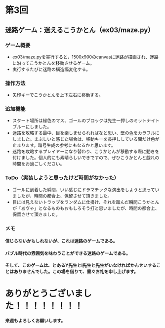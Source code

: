 # 第3回
## 迷路ゲーム：迷えるこうかとん（ex03/maze.py）
### ゲーム概要
- ex03/maze.pyを実行すると，1500x900のcanvasに迷路が描画され、迷路に沿ってこうかとんを移動させるゲーム。
- 実行するたびに迷路の構造䛿変化する。
### 操作方法
- 矢印キーでこうかとんを上下左右に移動する。
### 追加機能
- スタート場所は緑色のマス、ゴールのブロックは先生一押しのミットナイトブルーにしました。
- 迷路を攻略する最中、目を楽しませられればなと思い、壁の色をカラフルにしました。まぶしいと感じた場合は、移動キーを長押ししている間だけ色が止まります。暗号生成の参考にもなるかと思います。
- 迷路を攻略するプレイヤーになり替わり、こうかとんが移動する際に動きを付けました。個人的にも素晴らしいできですので、ぜひこうかとんと戯れの時間をお過ごしください。
### ToDo（実装しようと思ったけど時間がなかった）
- ゴールに到着した瞬間、いい感じにドラマチックな演出をしようと思っていましたが、時間の都合上、保留させて頂きました。
- 目には見えないトラップをランダムに仕掛け、それを踏んだ瞬間こうかとんが「あヴゃ」となるものもおもしろそう打と思いましたが、時間の都合上、保留させて頂きました。
### メモ
#### 信じらないかもしれないが、これは迷路のゲームである。
#### バブル時代の雰囲気を味わうことができる迷路のゲームである。
#### そして、このゲームは、とあるY先生とI先生と先生がいなければかんせいすることはありませんでした。この場を借りて、重々お礼を申し上げます。
# ありがとうございました！！！！！！！！
#### 来週もよろしくお願いします。

